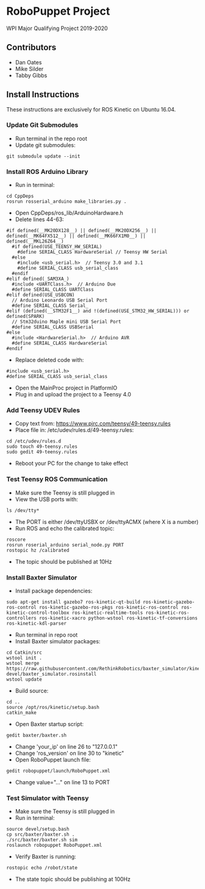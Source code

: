 # RoboPuppet Project
WPI Major Qualifying Project 2019-2020

## Contributors
- Dan Oates
- Mike Silder
- Tabby Gibbs

## Install Instructions
These instructions are exclusively for ROS Kinetic on Ubuntu 16.04.

### Update Git Submodules
- Run terminal in the repo root
- Update git submodules:
```
git submodule update --init
```

### Install ROS Arduino Library
- Run in terminal:
```
cd CppDeps
rosrun rosserial_arduino make_libraries.py .
```
- Open CppDeps/ros_lib/ArduinoHardware.h
- Delete lines 44-63:
```
#if defined(__MK20DX128__) || defined(__MK20DX256__) || defined(__MK64FX512__) || defined(__MK66FX1M0__) || defined(__MKL26Z64__)
  #if defined(USE_TEENSY_HW_SERIAL)
    #define SERIAL_CLASS HardwareSerial // Teensy HW Serial
  #else
    #include <usb_serial.h>  // Teensy 3.0 and 3.1
    #define SERIAL_CLASS usb_serial_class
  #endif
#elif defined(_SAM3XA_)
  #include <UARTClass.h>  // Arduino Due
  #define SERIAL_CLASS UARTClass
#elif defined(USE_USBCON)
  // Arduino Leonardo USB Serial Port
  #define SERIAL_CLASS Serial_
#elif (defined(__STM32F1__) and !(defined(USE_STM32_HW_SERIAL))) or defined(SPARK) 
  // Stm32duino Maple mini USB Serial Port
  #define SERIAL_CLASS USBSerial
#else 
  #include <HardwareSerial.h>  // Arduino AVR
  #define SERIAL_CLASS HardwareSerial
#endif
```
- Replace deleted code with:
```
#include <usb_serial.h>
#define SERIAL_CLASS usb_serial_class
```
- Open the MainProc project in PlatformIO
- Plug in and upload the project to a Teensy 4.0

### Add Teensy UDEV Rules
- Copy text from: https://www.pjrc.com/teensy/49-teensy.rules
- Place file in: /etc/udev/rules.d/49-teensy.rules:
```
cd /etc/udev/rules.d
sudo touch 49-teensy.rules
sudo gedit 49-teensy.rules
```
- Reboot your PC for the change to take effect

### Test Teensy ROS Communication
- Make sure the Teensy is still plugged in
- View the USB ports with:
```
ls /dev/tty*
```
- The PORT is either /dev/ttyUSBX or /dev/ttyACMX (where X is a number)
- Run ROS and echo the calibrated topic:
```
roscore
rosrun roserial_arduino serial_node.py PORT
rostopic hz /calibrated
```
- The topic should be published at 10Hz

### Install Baxter Simulator
- Install package dependencies:
```
sudo apt-get install gazebo7 ros-kinetic-qt-build ros-kinetic-gazebo-ros-control ros-kinetic-gazebo-ros-pkgs ros-kinetic-ros-control ros-kinetic-control-toolbox ros-kinetic-realtime-tools ros-kinetic-ros-controllers ros-kinetic-xacro python-wstool ros-kinetic-tf-conversions ros-kinetic-kdl-parser
```
- Run terminal in repo root
- Install Baxter simulator packages:
```
cd Catkin/src
wstool init .
wstool merge https://raw.githubusercontent.com/RethinkRobotics/baxter_simulator/kinetic-devel/baxter_simulator.rosinstall
wstool update
```
- Build source:
```
cd ..
source /opt/ros/kinetic/setup.bash
catkin_make
```
- Open Baxter startup script:
```
gedit baxter/baxter.sh
```
- Change 'your_ip' on line 26 to "127.0.0.1"
- Change 'ros_version' on line 30 to "kinetic"
- Open RoboPuppet launch file:
```
gedit robopuppet/launch/RoboPuppet.xml
```
- Change value="..." on line 13 to PORT

### Test Simulator with Teensy
- Make sure the Teensy is still plugged in
- Run in terminal:
```
source devel/setup.bash
cp src/baxter/baxter.sh .
./src/baxter/baxter.sh sim
roslaunch robopuppet RoboPuppet.xml
```
- Verify Baxter is running:
```
rostopic echo /robot/state
```
- The state topic should be publishing at 100Hz

